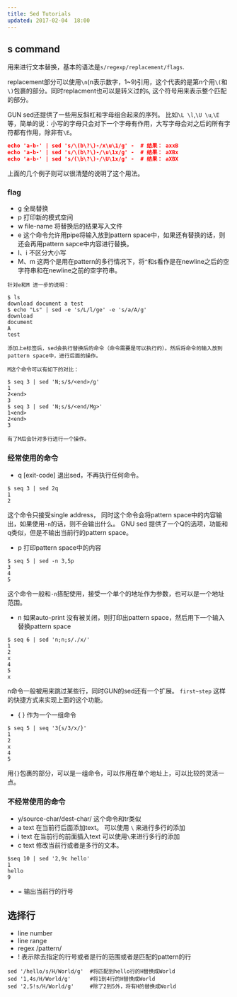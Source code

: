 ```yaml
---
title: Sed Tutorials
updated: 2017-02-04  18:00
---
```


## s command
用来进行文本替换，基本的语法是`s/regexp/replacement/flags`.

replacement部分可以使用`\n`(n表示数字，1~9)引用，这个代表的是第n个用`\(`和`\)`包裹的部分。同时replacment也可以是转义过的`&`, 这个符号用来表示整个匹配的部分。

GUN sed还提供了一些用反斜杠和字母组合起来的序列。 比如`\L \l`,`\U \u`,`\E`等，简单的说：小写的字母只会对下一个字母有作用，大写字母会对之后的所有字符都有作用，除非有`\E`。

```sed
echo 'a-b-' | sed 's/\(b\?\)-/x\u\1/g' -  # 结果： axxB
echo 'a-b-' | sed 's/\(b\?\)-/\u\1x/g' -  # 结果： aXBx
echo 'a-b-' | sed 's/(\b\?\)-/\U\1x/g' -  # 结果： aXBX
```
上面的几个例子则可以很清楚的说明了这个用法。

### flag
+ g  全局替换
+ p  打印新的模式空间
+ w  file-name  将替换后的结果写入文件
+ e  这个命令允许用pipe将输入放到pattern space中，如果还有替换的话，则还会再用pattern sapce中内容进行替换。
+ I、i  不区分大小写
+ M、m 这两个是用在pattern的多行情况下，将`^`和`$`看作是在newline之后的空字符串和在newline之前的空字符串。

```
针对e和M 进一步的说明：

$ ls
download document a test
$ echo "Ls" | sed -e 's/L/l/ge' -e 's/a/A/g'
download
document
A
test

添加上e标签后，sed会执行替换后的命令（命令需要是可以执行的）。然后将命令的输入放到pattern space中，进行后面的操作。

M这个命令可以有如下的对比：

$ seq 3 | sed 'N;s/$/<end>/g'
1
2<end>
3
$ seq 3 | sed 'N;s/$/<end/Mg>'
1<end>
2<end>
3

有了M后会针对多行进行一个操作。
```

### 经常使用的命令

+  q [exit-code]  退出sed，不再执行任何命令。

```
$ seq 3 | sed 2q
1
2
```
这个命令只接受single address， 同时这个命令会将pattern space中的内容输出，如果使用`-n`的话，则不会输出什么。
GNU sed 提供了一个Q的选项，功能和q类似，但是不输出当前行的pattern space。

+ p  打印pattern space中的内容

```
$ seq 5 | sed -n 3,5p
3
4
5
```

这个命令一般和`-n`搭配使用，接受一个单个的地址作为参数，也可以是一个地址范围。

+ n 如果auto-print 没有被关闭，则打印出pattern space，然后用下一个输入替换pattern space

```
$ seq 6 | sed 'n;n;s/./x/'
1
2
x
4
5
x
```

n命令一般被用来跳过某些行，同时GUN的sed还有一个扩展。 `first~step` 这样的快捷方式来实现上面的这个功能。

+ { }  作为一个一组命令

```
$ seq 5 | seq '3{s/3/x/}'
1
2
x
4
5
```

用`{}`包裹的部分，可以是一组命令，可以作用在单个地址上，可以比较的灵活一点。

### 不经常使用的命令

+ y/source-char/dest-char/  这个命令和tr类似
+ a text  在当前行后面添加text。 可以使用 `\` 来进行多行的添加
+ i text  在当前行的前面插入text  可以使用`\`来进行多行的添加
+ c text  修改当前行或者是多行的文本。

```
$seq 10 | sed '2,9c hello'
1
hello
9
```
+ = 输出当前行的行号


## 选择行

+ line number
+ line range
+ regex  /pattern/
+ !  表示除去指定的行号或者是行的范围或者是匹配的pattern的行

```
sed '/hello/s/H/World/g'  #将匹配到hello行的H替换成World
sed '1,4s/H/World/g'      #将1到4行的H替换成World
sed '2,5!s/H/World/g'     #除了2到5外，将有H的替换成World
```
